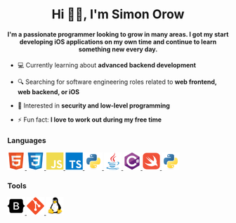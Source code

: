 
<h1 align="center">Hi 👋🏻, I'm Simon Orow</h1>
<h4 align="center">I'm a passionate programmer looking to grow in many areas. I got my start developing iOS applications on my own time and continue to learn something new every day.</h4>

- 💻 Currently learning about **advanced backend development**

- 🔍 Searching for software engineering roles related to **web frontend, web backend, or iOS**

- 🤔  Interested in  **security and low-level programming**

- ⚡ Fun fact: **I love to work out during my free time**
<!--
<p align="left">
<h3 align="left">Connect with me:</h3>
<a href="" target="blank"><img align="center" src="https://raw.githubusercontent.com/devicons/devicon/master/icons/linkedin/linkedin-original.svg" alt="" height="30" width="40" /> </a>
<a href="" target="blank"><img align="center" src="https://raw.githubusercontent.com/devicons/devicon/master/icons/facebook/facebook-original.svg" alt="" height="30" width="40" /> </a>
</p>
-->

<h3 align="left">Languages</h3>
<p align="left">  
    <a href="https://www.w3.org/html/" target="_blank"> 
        <code><img src="https://raw.githubusercontent.com/devicons/devicon/master/icons/html5/html5-original.svg" alt="html5" width="40" height="40"/></code> 
    </a>  
    <a href="https://www.w3schools.com/css/" target="_blank"> 
        <code><img src="https://raw.githubusercontent.com/devicons/devicon/master/icons/css3/css3-original.svg" alt="css3" width="40" height="40"/></code>  
    </a> 
    <a href="https://developer.mozilla.org/en-US/docs/Web/JavaScript" target="_blank"> 
        <code><img src="https://raw.githubusercontent.com/devicons/devicon/master/icons/javascript/javascript-plain.svg" alt="javascript" width="40" height="40"/></code>  
    </a>
    <a href="https://www.typescriptlang.org/" target="_blank"> 
        <code><img src="https://raw.githubusercontent.com/devicons/devicon/master/icons/typescript/typescript-plain.svg" alt="typescript" width="40" height="40"/></code>  
    </a>
    <a href="https://python.org" target="_blank"> 
        <code><img src="https://raw.githubusercontent.com/devicons/devicon/master/icons/python/python-original.svg" alt="python" width="40" height="40"/></code>  
    </a>
    <a href="https://www.java.com/" target="_blank"> 
        <code><img src="https://raw.githubusercontent.com/devicons/devicon/master/icons/java/java-original.svg" alt="java" width="40" height="40"/></code>  
    </a>
    <a href="https://learn.microsoft.com/en-us/dotnet/csharp/" target="_blank"> 
        <code><img src="https://raw.githubusercontent.com/devicons/devicon/master/icons/csharp/csharp-original.svg" alt="c-sharp" width="40" height="40"/></code>  
    </a>
    <a href="https://swift.org" target="_blank"> 
        <code><img src="https://raw.githubusercontent.com/devicons/devicon/master/icons/swift/swift-original.svg" alt="swift" width="40" height="40"/></code>  
    </a>
    <a href="https://python.org" target="_blank"> 
        <code><img src="https://raw.githubusercontent.com/devicons/devicon/master/icons/python/python-original.svg" alt="python" width="40" height="40"/></code>  
    </a>
</p>

<h3 align="left">Tools</h3>
<p align="left">  
    <a href="https://getbootstrap.com" target="_blank"> 
        <code><img src="https://raw.githubusercontent.com/devicons/devicon/master/icons/bootstrap/bootstrap-plain.svg" alt="bootstrap" width="40" height="40"/></code>  
    </a> 
    <a href="https://git-scm.com/" target="_blank"> 
        <code><img src="https://raw.githubusercontent.com/devicons/devicon/master/icons/git/git-original.svg" alt="git" width="40" height="40"/></code>  
    </a> 
    <a href="https://www.linux.org/" target="_blank"> 
        <code><img src="https://raw.githubusercontent.com/devicons/devicon/master/icons/linux/linux-original.svg" alt="linux" width="40" height="40"/></code>  
    </a> 
</p>
